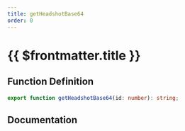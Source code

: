 ```yaml
---
title: getHeadshotBase64
order: 0
---
```


# {{ $frontmatter.title }}

## Function Definition

```ts
export function getHeadshotBase64(id: number): string;
```

## Documentation

<!--@include: ./parts/getHeadshotBase64.md-->
